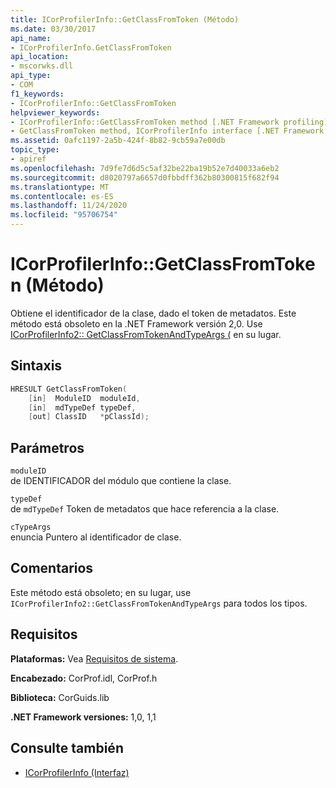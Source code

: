 ```yaml
---
title: ICorProfilerInfo::GetClassFromToken (Método)
ms.date: 03/30/2017
api_name:
- ICorProfilerInfo.GetClassFromToken
api_location:
- mscorwks.dll
api_type:
- COM
f1_keywords:
- ICorProfilerInfo::GetClassFromToken
helpviewer_keywords:
- ICorProfilerInfo::GetClassFromToken method [.NET Framework profiling]
- GetClassFromToken method, ICorProfilerInfo interface [.NET Framework profiling]
ms.assetid: 0afc1197-2a5b-424f-8b82-9cb59a7e00db
topic_type:
- apiref
ms.openlocfilehash: 7d9fe7d6d5c5af32be22ba19b52e7d40033a6eb2
ms.sourcegitcommit: d8020797a6657d0fbbdff362b80300815f682f94
ms.translationtype: MT
ms.contentlocale: es-ES
ms.lasthandoff: 11/24/2020
ms.locfileid: "95706754"
---
```

# <a name="icorprofilerinfogetclassfromtoken-method"></a>ICorProfilerInfo::GetClassFromToken (Método)

Obtiene el identificador de la clase, dado el token de metadatos. Este método está obsoleto en la .NET Framework versión 2,0. Use [ICorProfilerInfo2:: GetClassFromTokenAndTypeArgs (](icorprofilerinfo2-getclassfromtokenandtypeargs-method.md) en su lugar.  
  
## <a name="syntax"></a>Sintaxis  
  
```cpp  
HRESULT GetClassFromToken(  
    [in]  ModuleID  moduleId,  
    [in]  mdTypeDef typeDef,  
    [out] ClassID   *pClassId);  
```  
  
## <a name="parameters"></a>Parámetros  

 `moduleID`  
 de IDENTIFICADOR del módulo que contiene la clase.  
  
 `typeDef`  
 de `mdTypeDef` Token de metadatos que hace referencia a la clase.  
  
 `cTypeArgs`  
 enuncia Puntero al identificador de clase.  
  
## <a name="remarks"></a>Comentarios  

 Este método está obsoleto; en su lugar, use `ICorProfilerInfo2::GetClassFromTokenAndTypeArgs` para todos los tipos.  
  
## <a name="requirements"></a>Requisitos  

 **Plataformas:** Vea [Requisitos de sistema](../../get-started/system-requirements.md).  
  
 **Encabezado:** CorProf.idl, CorProf.h  
  
 **Biblioteca:** CorGuids.lib  
  
 **.NET Framework versiones:** 1,0, 1,1  
  
## <a name="see-also"></a>Consulte también

- [ICorProfilerInfo (Interfaz)](icorprofilerinfo-interface.md)
